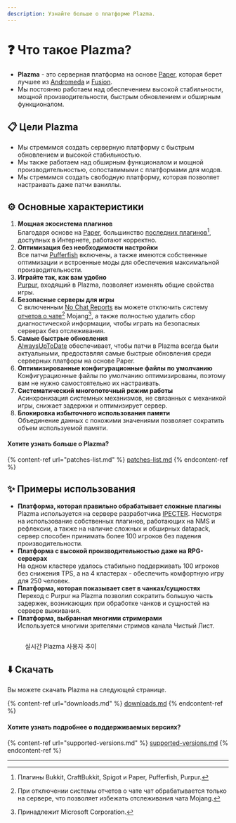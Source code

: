 ```yaml
---
description: Узнайте больше о платформе Plazma.
---
```


# ❓ Что такое Plazma?

- **Plazma** - это серверная платформа на основе [Paper](https://github.com/PaperMC/Paper), которая берет лучшее из [Andromeda](https://github.com/EarendelArchived/Andromeda) и [Fusion](https://github.com/RuinedTechnologyUnify/Fusion).
- Мы постоянно работаем над обеспечением высокой стабильности, мощной производительности, быстрым обновлением и обширным функционалом.

## 📋 Цели Plazma <a href="#id-1" id="id-1"></a>

- Мы стремимся создать серверную платформу с быстрым обновлением и высокой стабильностью.
- Мы также работаем над обширным функционалом и мощной производительностью, сопоставимыми с платформами для модов.
- Мы стремимся создать свободную платформу, которая позволяет настраивать даже патчи ваниллы.

## ⚙️ Основные характеристики <a href="#id-2" id="id-2"></a>

1. **Мощная экосистема плагинов**\
   Благодаря основе на [Paper](https://github.com/PaperMC/Paper), большинство [последних плагинов](#user-content-fn-1)[^1], доступных в Интернете, работают корректно.
2. **Оптимизация без необходимости настройки**\
   Все патчи [Pufferfish](https://github.com/pufferfish-gg/Pufferfish) включены, а также имеются собственные оптимизации и встроенные моды для обеспечения максимальной производительности.
3. **Играйте так, как вам удобно**\
   [Purpur](https://github.com/PurpurMC/Purpur), входящий в Plazma, позволяет изменять общие свойства игры.
4. **Безопасные серверы для игры**\
   С включенным [No Chat Reports](https://github.com/Aizistral-Studios/No-Chat-Reports) вы можете отключить систему [отчетов о чате](#user-content-fn-3)[^3] Mojang[^2], а также полностью удалить сбор диагностической информации, чтобы играть на безопасных серверах без отслеживания.
5. **Самые быстрые обновления**\
   [AlwaysUpToDate](https://github.com/PlazmaMC/AlwaysUpToDate) обеспечивает, чтобы патчи в Plazma всегда были актуальными, предоставляя самые быстрые обновления среди серверных платформ на основе Paper.
6. **Оптимизированные конфигурационные файлы по умолчанию**\
   Конфигурационные файлы по умолчанию оптимизированы, поэтому вам не нужно самостоятельно их настраивать.
7. **Систематический многопоточный режим работы**\
   Асинхронизация системных механизмов, не связанных с механикой игры, снижает задержки и оптимизирует сервер.
8. **Блокировка избыточного использования памяти**\
   Объединение данных с похожими значениями позволяет сократить объем используемой памяти.

#### Хотите узнать больше о Plazma? <a href="#etc-1" id="etc-1"></a>

{% content-ref url="patches-list.md" %}
[patches-list.md](patches-list.md)
{% endcontent-ref %}

## ✨ Примеры использования <a href="#id-3" id="id-3"></a>

- **Платформа, которая правильно обрабатывает сложные плагины**\
  Plazma используется на сервере разработчика [IPECTER](https://github.com/IPECTER). Несмотря на использование собственных плагинов, работающих на NMS и рефлексии, а также на наличие сложных и обширных datapack, сервер способен принимать более 100 игроков без падения производительности.
- **Платформа с высокой производительностью даже на RPG-серверах**\
  На одном кластере удалось стабильно поддерживать 100 игроков без снижения TPS, а на 4 кластерах - обеспечить комфортную игру для 250 человек.
- **Платформа, которая показывает свет в чанках/сущностях**\
  Переход с Purpur на Plazma позволил сократить большую часть задержек, возникающих при обработке чанков и сущностей на сервере выживания.
- **Платформа, выбранная многими стримерами**\
  Используется многими зрителями стримов канала Чистый Лист.

<figure>
   <img src="https://badge.plazmamc.org/internal/bstats" alt="">
   
   <figcaption><p>실시간 Plazma 사용자 추이</p></figcaption>
</figure>

## ⬇️ Скачать

Вы можете скачать Plazma на следующей странице.

{% content-ref url="downloads.md" %}
[downloads.md](downloads.md)
{% endcontent-ref %}

#### Хотите узнать подробнее о поддерживаемых версиях?

{% content-ref url="supported-versions.md" %}
[supported-versions.md](supported-versions.md)
{% endcontent-ref %}

***

[^1]: Плагины Bukkit, CraftBukkit, Spigot и Paper, Pufferfish, Purpur.

[^2]: Принадлежит Microsoft Corporation.

[^3]: При отключении системы отчетов о чате чат обрабатывается только на сервере, что позволяет избежать отслеживания чата Mojang.

[^4]: Время, в течение которого игра приостанавливается, чтобы системный механизм мог функционировать.
